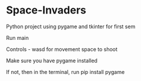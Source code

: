 # Space-Invaders
Python project using pygame and tkinter for first sem




Run main




Controls - wasd for movement
           space to shoot
           
           
           
Make sure you have pygame installed



If not, then in the terminal, run
pip install pygame 
